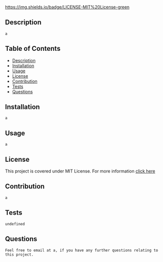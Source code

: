 https://img.shields.io/badge/LICENSE-MIT%20License-green

## Description
    a
    
## Table of Contents
- [Description](#description)
- [Installation](#installation)
- [Usage](#usage)
- [License](#license)
- [Contribution](#contribution)
- [Tests](#tests)
- [Questions](#questions)

## Installation  
    a
      
## Usage
      
    a
      
## License
This project is covered under MIT License. 
            For more information [click here](https://opensource.org/licenses/MIT)
      
    
## Contribution
    a

## Tests
    undefined
    
## Questions
    Feel free to email at a, if you have any further questions relating to this project.
    